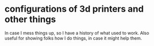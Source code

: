 # configurations of 3d printers and other things

In case I mess things up, so I have a history of what used to work. Also useful for showing folks how I do things, in case it might help them.
